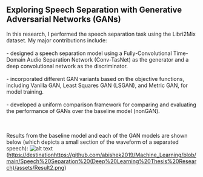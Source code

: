 <h2>Exploring Speech Separation with Generative Adversarial Networks (GANs)</h2><p> In this research, I performed the speech separation task using the Libri2Mix dataset. My major contributions include:<br><br> 
 -  designed a speech separation model using a Fully-Convolutional Time-Domain Audio Separation Network (Conv-TasNet) as the generator and a deep convolutional network as the discriminator. <br><br>
-  incorporated different GAN variants based on the objective functions, including Vanilla GAN, Least Squares GAN (LSGAN), and Metric GAN, for model training.<br><br>
-  developed a uniform comparison framework for comparing and evaluating the performance of GANs over the baseline model (nonGAN). 

 <br><br>
Results from the baseline model and each of the GAN models are shown below (which depicts a small section of the waveform of a separated speech): 
![alt text](https://github.com/abishek2019/Machine_Learning/blob/main/Speech%20Separation%20(Deep%20Learning%20Thesis%20Research)/assets/Result2.png?raw=true)([https://destination](https://github.com/abishek2019/Machine_Learning/blob/main/Speech%20Separation%20(Deep%20Learning%20Thesis%20Research)/assets/Result2.png)https://github.com/abishek2019/Machine_Learning/blob/main/Speech%20Separation%20(Deep%20Learning%20Thesis%20Research)/assets/Result2.png)
<br>

